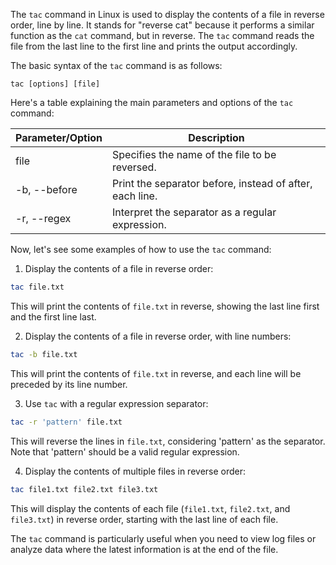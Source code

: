 The `tac` command in Linux is used to display the contents of a file in reverse order, line by line. It stands for "reverse cat" because it performs a similar function as the `cat` command, but in reverse. The `tac` command reads the file from the last line to the first line and prints the output accordingly.

The basic syntax of the `tac` command is as follows:

```
tac [options] [file]
```

Here's a table explaining the main parameters and options of the `tac` command:

| Parameter/Option | Description                                              |
|------------------|----------------------------------------------------------|
| file             | Specifies the name of the file to be reversed.          |
| -b, --before     | Print the separator before, instead of after, each line. |
| -r, --regex      | Interpret the separator as a regular expression.        |

Now, let's see some examples of how to use the `tac` command:

1. Display the contents of a file in reverse order:

```bash
tac file.txt
```

This will print the contents of `file.txt` in reverse, showing the last line first and the first line last.

2. Display the contents of a file in reverse order, with line numbers:

```bash
tac -b file.txt
```

This will print the contents of `file.txt` in reverse, and each line will be preceded by its line number.

3. Use `tac` with a regular expression separator:

```bash
tac -r 'pattern' file.txt
```

This will reverse the lines in `file.txt`, considering 'pattern' as the separator. Note that 'pattern' should be a valid regular expression.

4. Display the contents of multiple files in reverse order:

```bash
tac file1.txt file2.txt file3.txt
```

This will display the contents of each file (`file1.txt`, `file2.txt`, and `file3.txt`) in reverse order, starting with the last line of each file.

The `tac` command is particularly useful when you need to view log files or analyze data where the latest information is at the end of the file.

